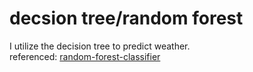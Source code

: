 # decsion tree/random forest  
I utilize the decision tree to predict weather.  
referenced: [random-forest-classifier](https://github.com/SebastianMH/random-forest-classifier)
